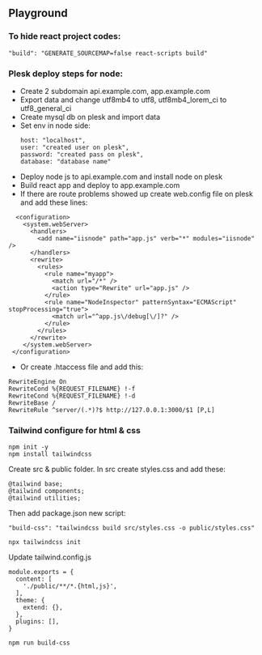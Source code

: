 ## Playground

### To hide react project codes:
```
"build": "GENERATE_SOURCEMAP=false react-scripts build"
```
### Plesk deploy steps for node:
- Create 2 subdomain api.example.com, app.example.com
- Export data and change utf8mb4 to utf8, utf8mb4_lorem_ci to utf8_general_ci
- Create mysql db on plesk and import data
- Set env in node side:
  ```
  host: "localhost",
  user: "created user on plesk",
  password: "created pass on plesk",
  database: "database name"
  ```
- Deploy node js to api.example.com and install node on plesk
- Build react app and deploy to app.example.com
- If there are route problems showed up create web.config file on plesk and add these lines:
```
  <configuration>
    <system.webServer>
      <handlers>
        <add name="iisnode" path="app.js" verb="*" modules="iisnode" />
      </handlers>
      <rewrite>
        <rules>
          <rule name="myapp">
            <match url="/*" />
            <action type="Rewrite" url="app.js" />
          </rule>
          <rule name="NodeInspector" patternSyntax="ECMAScript" stopProcessing="true">
            <match url="^app.js\/debug[\/]?" />
          </rule>
        </rules>
      </rewrite>
    </system.webServer>
 </configuration>
```
- Or create .htaccess file and add this:
```
RewriteEngine On
RewriteCond %{REQUEST_FILENAME} !-f
RewriteCond %{REQUEST_FILENAME} !-d
RewriteBase /
RewriteRule ^server/(.*)?$ http://127.0.0.1:3000/$1 [P,L]
```

### Tailwind configure for html & css
```
npm init -y
npm install tailwindcss
```
Create src & public folder. In src create styles.css and add these:
```
@tailwind base;
@tailwind components;
@tailwind utilities;
```
Then add package.json new script:
```
"build-css": "tailwindcss build src/styles.css -o public/styles.css"
```
```
npx tailwindcss init
```
Update tailwind.config.js
```
module.exports = {
  content: [
    './public/**/*.{html,js}',
  ],
  theme: {
    extend: {},
  },
  plugins: [],
}
```
```
npm run build-css
```

